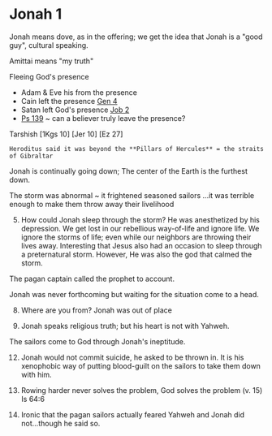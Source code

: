 # Jonah 1

Jonah means dove, as in the offering; we get the idea that Jonah is a "good guy", cultural speaking.

Amittai means "my truth"


Fleeing God's presence
- Adam & Eve his from the presence
- Cain left the presence [Gen 4]()
- Satan left God's presence [Job 2]()
- [Ps 139]() ~ can a believer truly leave the presence?

Tarshish
    [1Kgs 10]
    [Jer 10]
    [Ez 27]

    Heroditus said it was beyond the **Pillars of Hercules** = the straits of Gibraltar

Jonah is continually going down; The center of the Earth is the furthest down.


The storm was abnormal ~ it frightened seasoned sailors
...it was terrible enough to make them throw away their livelihood

5) How could Jonah sleep through the storm?  He was anesthetized by his depression.
We get lost in our rebellious way-of-life and ignore life.
We ignore the storms of life; even while our neighbors are throwing their lives away.
  Interesting that Jesus also had an occasion to sleep through a preternatural storm.  However, He was also the god that calmed the storm.

The pagan captain called the prophet to account.

Jonah was never forthcoming but waiting for the situation come to a head.

8) Where are you from?  Jonah was out of place

9) Jonah speaks religious truth; but his heart is not with Yahweh.

The sailors come to God through Jonah's ineptitude.

12) Jonah would not commit suicide, he asked to be thrown in.  It is his xenophobic way of putting blood-guilt on the sailors to take them down with him.

13) Rowing harder never solves the problem, God solves the problem (v. 15)
  Is 64:6


16) Ironic that the pagan sailors actually feared Yahweh and Jonah did not...though he said so.
